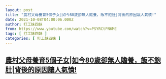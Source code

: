 ```yaml
---
layout: post
title: "農村父母養育5個子女|如今80歲卻無人贍養，飯不飽肚|背後的原因讓人氣憤!"
date: 2021-10-08T04:00:06.000Z
author: 打工妹四妹
from: https://www.youtube.com/watch?v=PSYRCtPN6ME
tags: [ 打工妹四妹 ]
categories: [ 打工妹四妹 ]
---
```

<!--1633665606000-->
[農村父母養育5個子女|如今80歲卻無人贍養，飯不飽肚|背後的原因讓人氣憤!](https://www.youtube.com/watch?v=PSYRCtPN6ME)
------

<div>

</div>
